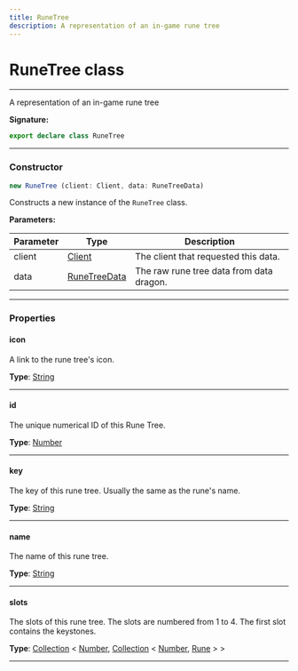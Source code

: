 ```yaml
---
title: RuneTree
description: A representation of an in-game rune tree
---
```


# RuneTree class

---

A representation of an in-game rune tree

**Signature:**

```ts
export declare class RuneTree 
```

---

### Constructor

```ts
new RuneTree (client: Client, data: RuneTreeData)
```

Constructs a new instance of the `RuneTree` class.

**Parameters:**

| Parameter | Type | Description |
| --------- | ---- | ----------- |
| client | [Client](/api/client) | The client that requested this data. |
| data | [RuneTreeData](/api/runetreedata) | The raw rune tree data from data dragon. |
---

### Properties

#### icon

A link to the rune tree's icon.



**Type**: [String](https://developer.mozilla.org/en-US/docs/Web/JavaScript/Reference/Global_Objects/String)

---

#### id

The unique numerical ID of this Rune Tree.



**Type**: [Number](https://developer.mozilla.org/en-US/docs/Web/JavaScript/Reference/Global_Objects/Number)

---

#### key

The key of this rune tree. Usually the same as the rune's name.



**Type**: [String](https://developer.mozilla.org/en-US/docs/Web/JavaScript/Reference/Global_Objects/String)

---

#### name

The name of this rune tree.



**Type**: [String](https://developer.mozilla.org/en-US/docs/Web/JavaScript/Reference/Global_Objects/String)

---

#### slots

The slots of this rune tree. The slots are numbered from 1 to 4. The first slot contains the keystones.



**Type**: [Collection](https://discord.js.org/#/docs/collection/stable/class/Collection) \< [Number](https://developer.mozilla.org/en-US/docs/Web/JavaScript/Reference/Global_Objects/Number), [Collection](https://discord.js.org/#/docs/collection/stable/class/Collection) \< [Number](https://developer.mozilla.org/en-US/docs/Web/JavaScript/Reference/Global_Objects/Number), [Rune](/api/rune) \> \>

---

